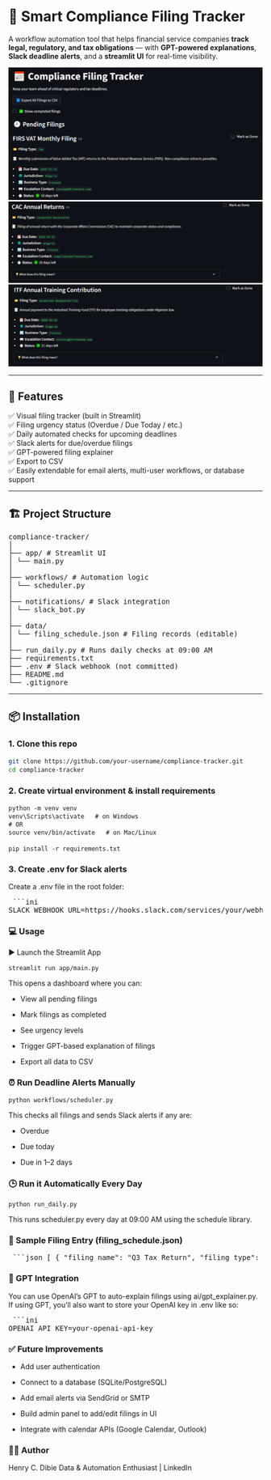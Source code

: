 # 📅 Smart Compliance Filing Tracker

A workflow automation tool that helps financial service companies **track legal, regulatory, and tax obligations** — with **GPT-powered explanations**, **Slack deadline alerts**, and a **streamlit UI** for real-time visibility.

![alt text](<compliance filing tracker.png>)
![alt text](<cac annual returns.png>)
![alt text](itf.png)

---

## 🚀 Features

✅ Visual filing tracker (built in Streamlit)  
✅ Filing urgency status (Overdue / Due Today / etc.)  
✅ Daily automated checks for upcoming deadlines  
✅ Slack alerts for due/overdue filings  
✅ GPT-powered filing explainer  
✅ Export to CSV  
✅ Easily extendable for email alerts, multi-user workflows, or database support

---

## 🏗️ Project Structure
<pre lang="markdown">
compliance-tracker/
│
├── app/ # Streamlit UI
│ └── main.py
│
├── workflows/ # Automation logic
│ └── scheduler.py
│
├── notifications/ # Slack integration
│ └── slack_bot.py
│
├── data/
│ └── filing_schedule.json # Filing records (editable)
│
├── run_daily.py # Runs daily checks at 09:00 AM
├── requirements.txt
├── .env # Slack webhook (not committed)
├── README.md
└── .gitignore
</pre>

---

## 📦 Installation

### 1. Clone this repo

```bash
git clone https://github.com/your-username/compliance-tracker.git
cd compliance-tracker
```

### 2. Create virtual environment & install requirements
```
python -m venv venv
venv\Scripts\activate   # on Windows
# OR
source venv/bin/activate   # on Mac/Linux

pip install -r requirements.txt
```
### 3. Create .env for Slack alerts

Create a .env file in the root folder:
<pre> ```ini
SLACK_WEBHOOK_URL=https://hooks.slack.com/services/your/webhook/url
</pre> 

### 💻 Usage

▶️ Launch the Streamlit App
```
streamlit run app/main.py
```
This opens a dashboard where you can:

- View all pending filings

- Mark filings as completed

- See urgency levels

- Trigger GPT-based explanation of filings

- Export all data to CSV

### ⏰ Run Deadline Alerts Manually
```
python workflows/scheduler.py
```
This checks all filings and sends Slack alerts if any are:

- Overdue

- Due today

- Due in 1–2 days

### 🕒 Run it Automatically Every Day
```
python run_daily.py
```
This runs scheduler.py every day at 09:00 AM using the schedule library.

### 📁 Sample Filing Entry (filing_schedule.json)
<pre> ```json [ { "filing_name": "Q3 Tax Return", "filing_type": "Tax", "description": "Quarterly tax obligation for fintech operators", "due_date": "2025-07-12", "jurisdiction": "Nigeria", "business_type": "Microfinance", "escalation_contact": "compliance@yourcompany.com", "completed": false } ] ``` </pre>

### 🤖 GPT Integration
You can use OpenAI’s GPT to auto-explain filings using ai/gpt_explainer.py.
If using GPT, you’ll also want to store your OpenAI key in .env like so:
<pre> ```ini
OPENAI_API_KEY=your-openai-api-key
</pre>

### ✅ Future Improvements
- Add user authentication

- Connect to a database (SQLite/PostgreSQL)

- Add email alerts via SendGrid or SMTP

- Build admin panel to add/edit filings in UI

- Integrate with calendar APIs (Google Calendar, Outlook)

### 👨‍💻 Author
Henry C. Dibie
Data & Automation Enthusiast | LinkedIn